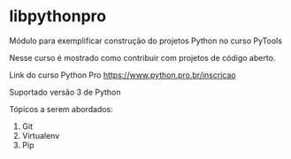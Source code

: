 # libpythonpro
Módulo para exemplificar construção do projetos Python no curso PyTools


Nesse curso é mostrado como contribuir com projetos de código aberto.

Link do curso Python Pro https://www.python.pro.br/inscricao

Suportado versão 3 de Python

Tópicos a serem abordados:
1. Git
2. Virtualenv
3. Pip